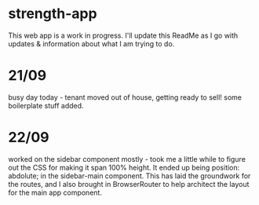 # strength-app

This web app is a work in progress. I'll update this ReadMe as I go with updates & information about what I am trying to do.

# 21/09

busy day today - tenant moved out of house, getting ready to sell! some boilerplate stuff added.

# 22/09

worked on the sidebar component mostly - took me a little while to figure out the CSS for making it span 100% height. It ended up being position: abdolute; in the sidebar-main component. This has laid the groundwork for the routes, and I also brought in BrowserRouter to help architect the layout for the main app component.
